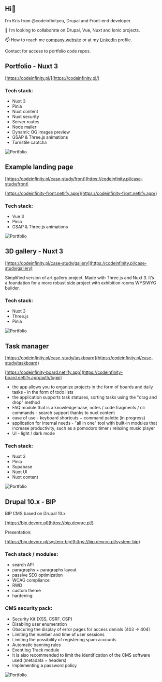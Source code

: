 ##  Hi👋
 
I’m Kris from @codeinfinityeu, Drupal and Front-end developer.

💞️ I’m looking to collaborate on Drupal, Vue, Nuxt and Ionic projects.

📫 How to reach me [company website](https://codeinfinity.pl/) or at my [LinkedIn](https://www.linkedin.com/in/krzysztof-michalak-a930b441/) profile.

Contact for access to portfolio code repos.

## Portfolio - Nuxt 3

[https://codeinfinity.pl/](https://codeinfinity.pl/)

### Tech stack:

- Nuxt 3
- Pinia
- Nuxt content
- Nuxt security
- Server routes
- Node mailer
- Dynamic OG images preview
- GSAP & Three.js animations
- Turnstile captcha

![Portfolio](/images/front_0.png?raw=true)

## Example landing page

[https://codeinfinity.pl/case-study/front](https://codeinfinity.pl/case-study/front)

[https://codeinfinity-front.netlify.app/](https://codeinfinity-front.netlify.app/)

### Tech stack:

- Vue 3
- Pinia
- GSAP & Three.js animations

![Portfolio](/images/front_1.png?raw=true)

## 3D gallery - Nuxt 3

[https://codeinfinity.pl/case-study/gallery](https://codeinfinity.pl/case-study/gallery)

Simplified version of art gallery project. Made with Three.js and Nuxt 3. It’s a foundation for a more robust side project with exhibition rooms WYSIWYG builder.

### Tech stack:

- Nuxt 3
- Three.js
- Pinia

![Portfolio](/images/gallery_1.png?raw=true)


## Task manager

[https://codeinfinity.pl/case-study/taskboard](https://codeinfinity.pl/case-study/taskboard)

[https://codeinfinity-board.netlify.app](https://codeinfinity-board.netlify.app/auth/login)

- the app allows you to organize projects in the form of boards and daily tasks - in the form of todo lists
- the application supports task statuses, sorting tasks using the "drag and drop" method
- FAQ module that is a knowledge base, notes / code fragments / cli commands - search support thanks to nuxt content
- ease of use - keyboard shortcuts + command palette (in progress)
- application for internal needs - "all in one" tool with built-in modules that increase productivity, such as a pomodoro timer / relaxing music player
- UI - light / dark mode

### Tech stack:

- Nuxt 3
- Pinia
- Supabase
- Nuxt UI
- Nuxt content

![Portfolio](/images/task_board_1.png?raw=true)


## Drupal 10.x - BIP

BIP CMS based on Drupal 10.x

[https://bip.devnrc.pl](https://bip.devnrc.pl/)

Presentation: 

[https://bip.devnrc.pl/system-bip](https://bip.devnrc.pl/system-bip)

### Tech stack / modules:

- search API
- paragraphs + paragraphs layout 
- passive SEO optimization 
- WCAG compliance 
- RWD
- custom theme
- hardening

### CMS security pack:

- Security Kit (XSS, CSRF, CSP)
- Disabling user enumeration
- Obscuring the display of error pages for access denials (403 -> 404)
- Limiting the number and time of user sessions
- Limiting the possibility of registering spam accounts
- Automatic banning rules
- Event log Track module
- It is also recommended to limit the identification of the CMS software used (metadata + headers)
- Implementing a password policy

![Portfolio](/images/bip_dev_1.png?raw=true)

